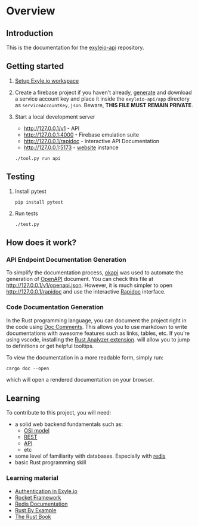 # Overview

## Introduction

This is the documentation for the
[exyleio-api](https://github.com/exyleio/exyleio-api) repository.

## Getting started

1. [Setup Exyle.io workspace](/docs/contribution-guides/developers/setting-up)

2. Create a firebase project if you haven't already,
   [generate](https://console.firebase.google.com/u/0/project/_/settings/serviceaccounts/adminsdk)
   and download a service account key and place it inside the `exyleio-api/app`
   directory as `serviceAccountKey,json`.
   Beware, **THIS FILE MUST REMAIN PRIVATE**.

3. Start a local development server

   - http://127.0.0.1/v1 - API
   - http://127.0.0.1:4000 - Firebase emulation suite
   - http://127.0.0.1/rapidoc - interactive API Documentation
   - http://127.0.0.1:5173 - [website](https://github.com/exyleio/exyleio-web)
     instance

   ```
   ./tool.py run api
   ```

## Testing

1. Install pytest

   ```
   pip install pytest
   ```

2. Run tests

   ```
   ./test.py
   ```

## How does it work?

### API Endpoint Documentation Generation

To simplify the documentation process, [okapi](https://github.com/GREsau/okapi)
was used to automate the generation of [OpenAPI](https://www.openapis.org)
document. You can check this file at http://127.0.0.1/v1/openapi.json. However, it
is much simpler to open http://127.0.0.1/rapidoc and use the interactive
[Rapidoc](https://rapidocweb.com) interface.

### Code Documentation Generation

In the Rust programming language, you can document the project right in the code
using
[Doc Comments](https://doc.rust-lang.org/stable/reference/comments.html#doc-comments).
This allows you to use markdown to write documentations with awesome features
such as links, tables, etc. If you're using vscode, installing the
[Rust Analyzer extension](https://marketplace.visualstudio.com/items?itemName=rust-lang.rust-analyzer).
will allow you to jump to definitions or get helpful tooltips.

To view the documentation in a more readable form, simply run:

```
cargo doc --open
```

which will open a rendered documentation on your browser.

## Learning

To contribute to this project, you will need:

- a solid web backend fundamentals such as:
  - [OSI model](https://en.wikipedia.org/wiki/OSI_model)
  - [REST](https://en.wikipedia.org/wiki/Representational_state_transfer)
  - [API](https://en.wikipedia.org/wiki/API)
  - etc
- some level of familiarity with databases. Especially with
  [redis](https://redis.io)
- basic Rust programming skill

### Learning material

- [Authentication in Exyle.io](/docs/game-design/authentication)
- [Rocket Framework](https://rocket.rs)
- [Redis Documentation](https://redis.io/docs)
- [Rust By Example](https://doc.rust-lang.org/rust-by-example)
- [The Rust Book](https://doc.rust-lang.org/book)
